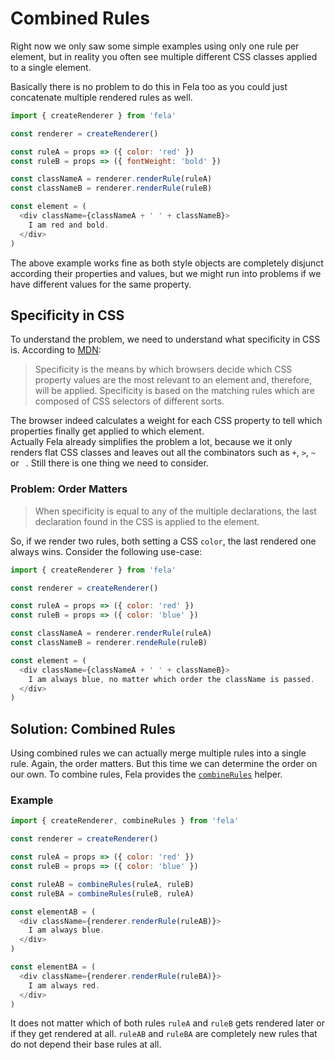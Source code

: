 # Combined Rules

Right now we only saw some simple examples using only one rule per element, but in reality you often see multiple different CSS classes applied to a single element.

Basically there is no problem to do this in Fela too as you could just concatenate multiple rendered rules as well.

```javascript
import { createRenderer } from 'fela'

const renderer = createRenderer()

const ruleA = props => ({ color: 'red' })
const ruleB = props => ({ fontWeight: 'bold' })

const classNameA = renderer.renderRule(ruleA)
const classNameB = renderer.renderRule(ruleB)

const element = (
  <div className={classNameA + ' ' + classNameB}>
    I am red and bold.
  </div>
)
```

The above example works fine as both style objects are completely disjunct according their properties and values, but we might run into problems if we have different values for the same property.

## Specificity in CSS
To understand the problem, we need to understand what specificity in CSS is. According to [MDN](https://developer.mozilla.org/en-US/docs/Web/CSS/Specificity):
> Specificity is the means by which browsers decide which CSS property values are the most relevant to an element and, therefore, will be applied. Specificity is based on the matching rules which are composed of CSS selectors of different sorts.

The browser indeed calculates a weight for each CSS property to tell which properties finally get applied to which element. <br>
Actually Fela already simplifies the problem a lot, because we it only renders flat CSS classes and leaves out all the combinators such as `+`, `>`, `~` or ` `. Still there is one thing we need to consider.

### Problem: Order Matters
> When specificity is equal to any of the multiple declarations, the last declaration found in the CSS is applied to the element.

So, if we render two rules, both setting a CSS `color`, the last rendered one always wins. Consider the following use-case:

```javascript
import { createRenderer } from 'fela'

const renderer = createRenderer()

const ruleA = props => ({ color: 'red' })
const ruleB = props => ({ color: 'blue' })

const classNameA = renderer.renderRule(ruleA)
const classNameB = renderer.rendeRule(ruleB)

const element = (
  <div className={classNameA + ' ' + classNameB}>
    I am always blue, no matter which order the className is passed.
  </div>
)
```

## Solution: Combined Rules
Using combined rules we can actually merge multiple rules into a single rule. Again, the order matters. But this time we can determine the order on our own.
To combine rules, Fela provides the [`combineRules`](../api/combineRules.md) helper.

### Example
```javascript
import { createRenderer, combineRules } from 'fela'

const renderer = createRenderer()

const ruleA = props => ({ color: 'red' })
const ruleB = props => ({ color: 'blue' })

const ruleAB = combineRules(ruleA, ruleB)
const ruleBA = combineRules(ruleB, ruleA)

const elementAB = (
  <div className={renderer.renderRule(ruleAB)}>
    I am always blue.
  </div>
)

const elementBA = (
  <div className={renderer.renderRule(ruleBA)}>
    I am always red.
  </div>
)
```
It does not matter which of both rules `ruleA` and `ruleB` gets rendered later or if they get rendered at all. `ruleAB` and `ruleBA` are completely new rules that do not depend their base rules at all.
